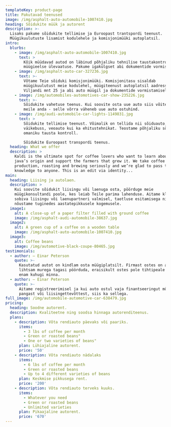 ```yaml
---
templateKey: product-page
title: Pakutavad teenused
image: /img/asphalt-auto-automobile-1007410.jpg
heading: Sõidukite müük ja autorent
description: >-
  Lisaks pakume sõidukite tellimise ja Euroopast trantspordi teenust.
  Müügikuulutuste lisamist kodulehele ja komisjonimüüki autoplatsil.
intro:
  blurbs:
    - image: /img/asphalt-auto-automobile-1007410.jpg
      text: >
        Kõik müüdavad autod on läbinud põhjaliku tehnilise taustakontrolli ja
        müügieelse ülevaatuse. Pakume igakülgset abi dokumentide vormistamisel.
    - image: /img/asphalt-auto-car-327236.jpg
      text: >-
        Võtame Teie sõiduki komisjonimüüki. Komisjonitasu sisaldab
        müügikuulutust meie kodulehel, müügiteenust autoplatsil aadressil
        Viljandi mnt 25 ja abi auto müügil ja dokumentide vormistamisel.
    - image: /img/automobiles-automotives-car-show-235226.jpg
      text: >-
        Sõidukite vahetuse teenus. Kui soovite osta uue auto siis võite vana
        meile anda - selle võrra väheneb uue auto ostuhind.
    - image: /img/audi-automobile-car-lights-1149831.jpg
      text: >
        Sõidukite tellimise teenust. Võimalik on tellida nii sõiduauto,
        väikebuss, veoauto kui ka ehitustehnikat. Teostame põhjaliku sõiduki ja
        omaniku tausta kontroll.

        Sõidukite Euroopast transpordi teenus. 
  heading: What we offer
  description: >
    Kaldi is the ultimate spot for coffee lovers who want to learn about their
    java’s origin and support the farmers that grew it. We take coffee
    production, roasting and brewing seriously and we’re glad to pass that
    knowledge to anyone. This is an edit via identity...
main:
  heading: Liising ja autolaen.
  description: >
    Kui soovite sõidukit liisingu või laenuga osta, pöörduge meie
    müügikonsultandi poole, kes leiab Teile parima lahenduse. Aitame klienti
    sobiva liisingu või laenupartneri valmisel, taotluse esitamisega ning
    nõustame tuginedes aastatepikkusele kogemusele.
  image1:
    alt: A close-up of a paper filter filled with ground coffee
    image: /img/asphalt-audi-automobile-38637.jpg
  image2:
    alt: A green cup of a coffee on a wooden table
    image: /img/asphalt-auto-automobile-1007410.jpg
  image3:
    alt: Coffee beans
    image: /img/automotive-black-coupe-80465.jpg
testimonials:
  - author: – Einar Peterson
    quote: >-
      Kasutatud autot on kindlam osta müügiplatsilt. Firmast ostes on alati
      lihtsam murega tagasi pöörduda, eraisikult ostes pole tihtipeale hiljem
      enam kuhugi minna.
  - author: – Einar Peterson
    quote: >-
      Aitame registreerimisel ja kui auto ostul vaja finantseeringut mõnest
      pangast või liisingettevõttest, siis ka sellega.
full_image: /img/automobile-automotive-car-638479.jpg
pricing:
  heading: Soodne autorent.
  description: Kvaliteetne ning soodsa hinnaga autorenditeenus.
  plans:
    - description: Võta rendiauto päevaks või paariks.
      items:
        - 3 lbs of coffee per month
        - Green or roasted beans"
        - One or two varieties of beans"
      plan: Lühiajaline autorent.
      price: '50'
    - description: Võta rendiauto nädalaks
      items:
        - 6 lbs of coffee per month
        - Green or roasted beans
        - Up to 4 different varieties of beans
      plan: Keskmise pikkusega rent.
      price: '200'
    - description: Võta rendiauto terveks kuuks.
      items:
        - Whatever you need
        - Green or roasted beans
        - Unlimited varieties
      plan: Pikaajaline autorent.
      price: '670'
---
```


